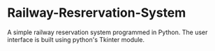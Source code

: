 # Railway-Resrervation-System

A simple railway reservation system programmed in Python. The user interface is built using python's Tkinter module.
